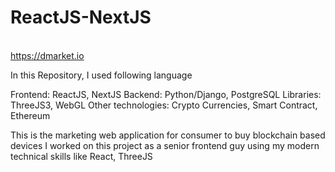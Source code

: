 # ReactJS-NextJS

<br> https://dmarket.io <br/>

In this Repository, I used following language

Frontend: ReactJS, NextJS
Backend: Python/Django, PostgreSQL
Libraries: ThreeJS3, WebGL
Other technologies: Crypto Currencies, Smart Contract, Ethereum

This is the marketing web application for consumer to buy blockchain based devices
I worked on this project as a senior frontend guy using my modern technical skills like React, ThreeJS
